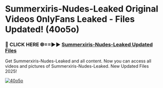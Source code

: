 # Summerxiris-Nudes-Leaked Original Videos 0nlyFans Leaked - Files Updated! (40o5o)

<h3>🔴 CLICK HERE 🌐==►► <a href="https://tinyurl.com/4mcuefdz" rel="nofollow">Summerxiris-Nudes-Leaked Updated Files</a></h3>

Get Summerxiris-Nudes-Leaked and all content. Now you can access all videos and pictures of Summerxiris-Nudes-Leaked. New Updated Files 2025!

[![40o5o](https://i.imgur.com/StAQSOY.gif)](https://tinyurl.com/4mcuefdz)
